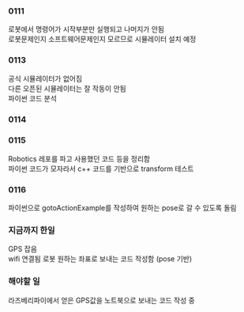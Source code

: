 ### 0111
 로봇에서 명령어가 시작부분만 실행되고 나머지가 안됨  
 로봇문제인지 소프트웨어문제인지 모르므로 시뮬레이터 설치 예정
### 0113 
 공식 시뮬레이터가 없어짐  
 다른 오픈된 시뮬레이터는 잘 작동이 안됨  
 파이썬 코드 분석
### 0114

### 0115
 Robotics 레포를 파고 사용했던 코드 등을 정리함  
 파이썬 코드가 모자라서 c++ 코드를 기반으로 transform 테스트  
### 0116
 파이썬으로 gotoActionExample를 작성하여 원하는 pose로 갈 수 있도록 돌림
### 지금까지 한일
 GPS 잡음  
 wifi 연결됨
 로봇 원하는 좌표로 보내는 코드 작성함 (pose 기반)
### 해야할 일
 라즈베리파이에서 얻은 GPS값을 노트북으로 보내는 코드 작성 중
 
